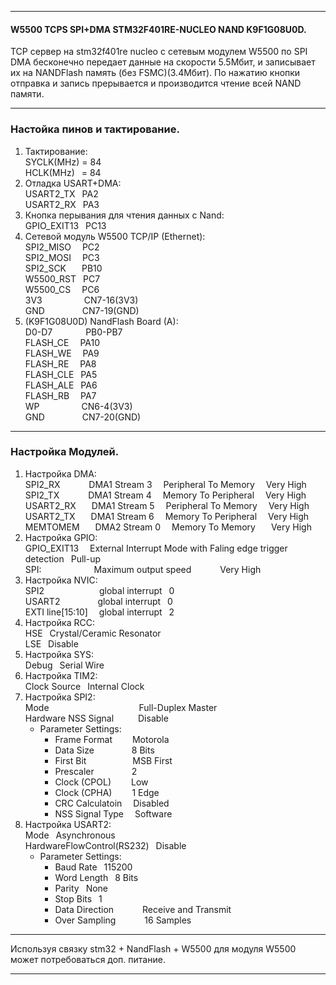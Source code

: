***
#### W5500 TCPS SPI+DMA STM32F401RE-NUCLEO NAND K9F1G08U0D.  
TCP сервер на stm32f401re nucleo c сетевым модулем W5500 по SPI DMA бесконечно передает данные на скорости 5.5Мбит, и записывает их на NANDFlash память (без FSMC)(3.4Мбит). По нажатию кнопки отправка и запись прерывается и производится чтение всей NAND памяти.
***
### Настойка пинов и тактирование. 
1. Тактирование:  
SYCLK(MHz) = 84  
HCLK(MHz) &ensp;= 84  
1. Отладка USART+DMA:  
USART2_TX      &ensp;PA2  
USART2_RX      &ensp;PA3  
3. Кнопка перывания для чтения данных с Nand:  
GPIO_EXIT13    &ensp;PC13  
3. Сетевой модуль W5500 ТСР/IP (Ethernet):  
SPI2_MISO      &ensp;&ensp;PC2  
SPI2_MOSI      &ensp;&ensp;PC3  
SPI2_SCK       &ensp;&ensp;&ensp;PB10  
W5500_RST      &ensp;PC7  
W5500_CS       &ensp;&ensp;PC6  
3V3            &ensp;&ensp;&ensp;&ensp;&ensp;&ensp;&ensp;&ensp;&ensp;CN7-16(3V3)  
GND            &ensp;&ensp;&ensp;&ensp;&ensp;&ensp;&ensp;&ensp;CN7-19(GND)  
4. (K9F1G08U0D) NandFlash Board (A):  
D0-D7          &ensp;&ensp;&ensp;&ensp;&ensp;&ensp;&ensp;PB0-PB7  
FLASH_CE       &ensp;&ensp;PA10  
FLASH_WE       &ensp;&ensp;PA9  
FLASH_RE       &ensp;&ensp;PA8  
FLASH_CLE      &ensp;PA5  
FLASH_ALE      &ensp;PA6  
FLASH_RB       &ensp;&ensp;PA7  
WP             &ensp;&ensp;&ensp;&ensp;&ensp;&ensp;&ensp;&ensp;&ensp;CN6-4(3V3)  
GND            &ensp;&ensp;&ensp;&ensp;&ensp;&ensp;&ensp;&ensp;CN7-20(GND)
***
### Настройка Модулей.  
1. Настройка DMA:  
SPI2_RX    &ensp;&ensp;&ensp;&ensp;&ensp;&ensp;DMA1 Stream 3  &ensp;&ensp;Peripheral To Memory  &ensp;&ensp;Very High  
SPI2_TX    &ensp;&ensp;&ensp;&ensp;&ensp;&ensp;DMA1 Stream 4  &ensp;&ensp;Memory To Peripheral  &ensp;&ensp;Very High  
USART2_RX  &ensp;&ensp;&ensp;DMA1 Stream 5  &ensp;&ensp;Peripheral To Memory  &ensp;&ensp;Very High  
USART2_TX  &ensp;&ensp;&ensp;DMA1 Stream 6  &ensp;&ensp;Memory To Peripheral  &ensp;&ensp;Very High  
MEMTOMEM   &ensp;&ensp;&ensp;DMA2 Stream 0  &ensp;&ensp;Memory To Memory      &ensp;&ensp;&ensp;Very High  
2. Настройка GPIO:  
GPIO_EXIT13  &ensp;&ensp;External Interrupt Mode with Faling edge trigger detection  &ensp;Pull-up  
SPI:&ensp;&ensp;&ensp;&ensp;&ensp;&ensp;&ensp;&ensp;&ensp;&ensp;&ensp;&ensp;Maximum output speed  &ensp;&ensp;&ensp;&ensp;&ensp;&ensp;Very High  
3. Настройка NVIC:  
SPI2              &ensp;&ensp;&ensp;&ensp;&ensp;&ensp;&ensp;&ensp;&ensp;&ensp;&ensp;&ensp;global interrupt  &ensp;0  
USART2            &ensp;&ensp;&ensp;&ensp;&ensp;&ensp;&ensp;&ensp;global interrupt  &ensp;0  
EXTI line[15:10]  &ensp;&ensp;global interrupt  &ensp;2  
4. Настройка RCC:  
HSE  &ensp;Crystal/Ceramic Resonator  
LSE  &ensp;Disable  
5. Настройка SYS:  
Debug  &ensp;Serial Wire  
7. Настройка TIM2:  
Clock Source  &ensp;Internal Clock  
7. Настройка SPI2:  
Mode                  &ensp;&ensp;&ensp;&ensp;&ensp;&ensp;&ensp;&ensp;&ensp;&ensp;&ensp;&ensp;&ensp;&ensp;&ensp;&ensp;&ensp;&ensp;&ensp;&ensp;Full-Duplex Master  
Hardware NSS Signal   &ensp;&ensp;&ensp;&ensp;&ensp;Disable  
   - Parameter Settings:  
     - Frame Format      &ensp;&ensp;&ensp;&ensp;Motorola  
     - Data Size         &ensp;&ensp;&ensp;&ensp;&ensp;&ensp;&ensp;&ensp;8 Bits  
     - First Bit         &ensp;&ensp;&ensp;&ensp;&ensp;&ensp;&ensp;&ensp;&ensp;&ensp;MSB First  
     - Prescaler         &ensp;&ensp;&ensp;&ensp;&ensp;&ensp;&ensp;&ensp;2  
     - Clock (CPOL)      &ensp;&ensp;&ensp;&ensp;Low  
     - Clock (CPHA)      &ensp;&ensp;&ensp;&ensp;1 Edge  
     - CRC Calculatoin   &ensp;&ensp;Disabled  
     - NSS Signal Type   &ensp;&ensp;Software  
8. Настройка USART2:  
Mode                        &ensp;Asynchronous  
HardwareFlowControl(RS232)  &ensp;Disable  
   - Parameter Settings:  
     - Baud Rate               &ensp;115200  
     - Word Length             &ensp;8 Bits  
     - Parity                  &ensp;None  
     - Stop Bits               &ensp;1  
     - Data Direction          &ensp;&ensp;&ensp;&ensp;&ensp;&ensp;Receive and Transmit  
     - Over Sampling           &ensp;&ensp;&ensp;&ensp;&ensp;&ensp;16 Samples
***
Используя связку stm32 + NandFlash + W5500 для модуля W5500 может потребоваться доп. питание.  
***
